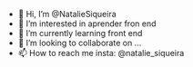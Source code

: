 - 👋 Hi, I’m @NatalieSiqueira
- 👀 I’m interested in  aprender fron end
- 🌱 I’m currently learning  front end
- 💞️ I’m looking to collaborate on ...
- 📫 How to reach me  insta: @natalie_siqueira

<!---
NatalieSiqueira/NatalieSiqueira is a ✨ special ✨ repository because its `README.md` (this file) appears on your GitHub profile.
You can click the Preview link to take a look at your changes.
--->
